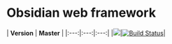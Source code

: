 # Obsidian web framework


| **Version** | **Master** |
|:---:|:---:|:---:|
|[![](http://meritbadge.herokuapp.com/obsidian)](https://crates.io/crates/obsidian)|[![Build Status](https://travis-ci.com/obsidian-rs/obsidian.svg?branch=develop)](https://travis-ci.com/obsidian-rs/obsidian)|
